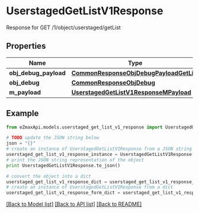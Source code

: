# UserstagedGetListV1Response

Response for GET /1/object/userstaged/getList

## Properties
Name | Type | Description | Notes
------------ | ------------- | ------------- | -------------
**obj_debug_payload** | [**CommonResponseObjDebugPayloadGetList**](CommonResponseObjDebugPayloadGetList.md) |  | 
**obj_debug** | [**CommonResponseObjDebug**](CommonResponseObjDebug.md) |  | [optional] 
**m_payload** | [**UserstagedGetListV1ResponseMPayload**](UserstagedGetListV1ResponseMPayload.md) |  | 

## Example

```python
from eZmaxApi.models.userstaged_get_list_v1_response import UserstagedGetListV1Response

# TODO update the JSON string below
json = "{}"
# create an instance of UserstagedGetListV1Response from a JSON string
userstaged_get_list_v1_response_instance = UserstagedGetListV1Response.from_json(json)
# print the JSON string representation of the object
print UserstagedGetListV1Response.to_json()

# convert the object into a dict
userstaged_get_list_v1_response_dict = userstaged_get_list_v1_response_instance.to_dict()
# create an instance of UserstagedGetListV1Response from a dict
userstaged_get_list_v1_response_form_dict = userstaged_get_list_v1_response.from_dict(userstaged_get_list_v1_response_dict)
```
[[Back to Model list]](../README.md#documentation-for-models) [[Back to API list]](../README.md#documentation-for-api-endpoints) [[Back to README]](../README.md)


